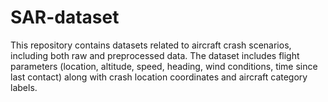 # SAR-dataset
This repository contains datasets related to aircraft crash scenarios, including both raw and preprocessed data. The dataset includes flight parameters (location, altitude, speed, heading, wind conditions, time since last contact) along with crash location coordinates and aircraft category labels.
